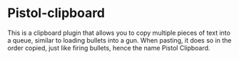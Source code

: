 # Pistol-clipboard
This is a clipboard plugin that allows you to copy multiple pieces of text into a queue, similar to loading bullets into a gun. When pasting, it does so in the order copied, just like firing bullets, hence the name Pistol Clipboard.

